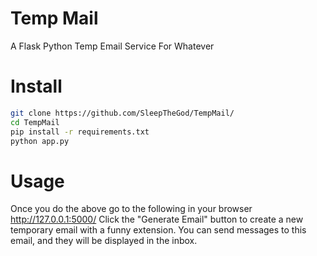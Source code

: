# Temp Mail
A Flask Python Temp Email Service For Whatever

# Install
```bash
git clone https://github.com/SleepTheGod/TempMail/
cd TempMail
pip install -r requirements.txt
python app.py
```
# Usage 
Once you do the above go to the following in your browser http://127.0.0.1:5000/
Click the "Generate Email" button to create a new temporary email with a funny extension.
You can send messages to this email, and they will be displayed in the inbox.
